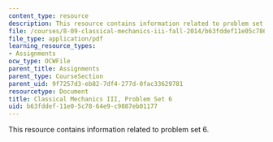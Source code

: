 ```yaml
---
content_type: resource
description: This resource contains information related to problem set 6.
file: /courses/8-09-classical-mechanics-iii-fall-2014/b63fddef11e05c7864e9c9887eb01177_MIT8_09F14_pset6.pdf
file_type: application/pdf
learning_resource_types:
- Assignments
ocw_type: OCWFile
parent_title: Assignments
parent_type: CourseSection
parent_uid: 9f7257d3-eb82-7df4-277d-0fac33629781
resourcetype: Document
title: Classical Mechanics III, Problem Set 6
uid: b63fddef-11e0-5c78-64e9-c9887eb01177
---
```

This resource contains information related to problem set 6.

